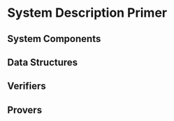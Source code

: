System Description Primer
===

System Components
---



Data Structures
---



Verifiers
---



Provers
---


